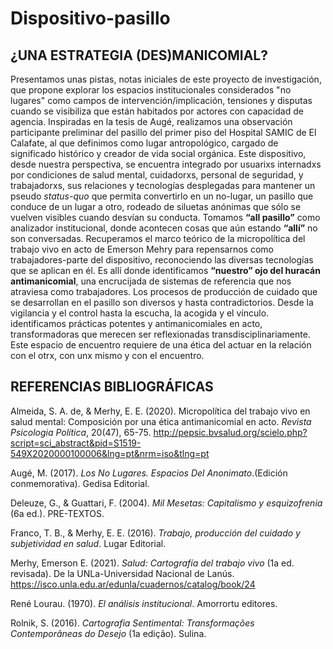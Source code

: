 # Dispositivo-pasillo
## ¿UNA ESTRATEGIA (DES)MANICOMIAL?

Presentamos unas pistas, notas iniciales de este proyecto de investigación, que propone explorar los espacios institucionales considerados "no lugares" como campos de intervención/implicación, tensiones y disputas cuando se visibiliza que están habitados por actores con capacidad de agencia. Inspiradas en la tesis de Augé, realizamos una observación participante preliminar del pasillo del primer piso del Hospital SAMIC de El Calafate, al que definimos como lugar antropológico, cargado de significado histórico y creador de vida social orgánica. Este dispositivo, desde nuestra perspectiva, se encuentra integrado por usuarixs internadxs por condiciones de salud mental, cuidadorxs, personal de seguridad, y trabajadorxs, sus relaciones y tecnologías desplegadas para mantener un pseudo *status-quo* que permita convertirlo en un no-lugar, un pasillo que conduce de un lugar a otro, rodeado de siluetas anónimas que sólo se vuelven visibles cuando desvían su conducta. Tomamos **“all pasillo”** como analizador institucional, donde acontecen cosas que aún estando **“allí”** no son conversadas. Recuperamos el marco teórico de la micropolítica del trabajo vivo en acto de Emerson Mehry para repensarnos como trabajadores-parte del dispositivo, reconociendo las diversas tecnologías que se aplican en él. Es allí donde identificamos **“nuestro” ojo del huracán antimanicomial**, una encrucijada de sistemas de referencia que nos atraviesa como trabajadores. Los procesos de producción de cuidado que se desarrollan en el pasillo son diversos y hasta contradictorios. Desde la vigilancia y el control hasta la escucha, la acogida y el vínculo. identificamos prácticas potentes y antimanicomiales en acto, transformadoras que merecen ser reflexionadas transdisciplinariamente. Este espacio de encuentro requiere de una ética del actuar en la relación con el otrx, con unx mismo y con el encuentro.

## REFERENCIAS BIBLIOGRÁFICAS

Almeida, S. A. de, & Merhy, E. E. (2020). Micropolítica del trabajo vivo en salud mental: Composición por una ética antimanicomial en acto. *Revista Psicologia Política*, 20(47), 65-75. http://pepsic.bvsalud.org/scielo.php?script=sci_abstract&pid=S1519-549X2020000100006&lng=pt&nrm=iso&tlng=pt  

Augé, M. (2017). *Los No Lugares. Espacios Del Anonimato*.(Edición conmemorativa). Gedisa Editorial.  

Deleuze, G., & Guattari, F. (2004). *Mil Mesetas: Capitalismo y esquizofrenia* (6a ed.). PRE-TEXTOS.  

Franco, T. B., & Merhy, E. E. (2016). *Trabajo, producción del cuidado y subjetividad en salud*. Lugar Editorial.  

Merhy, Emerson E. (2021). *Salud: Cartografía del trabajo vivo* (1a ed. revisada). De la UNLa-Universidad Nacional de Lanús. https://isco.unla.edu.ar/edunla/cuadernos/catalog/book/24  

René Lourau. (1970). *El análisis institucional*. Amorrortu editores.  

Rolnik, S. (2016). *Cartografia Sentimental: Transformações Contemporâneas do Desejo* (1a edição). Sulina.


